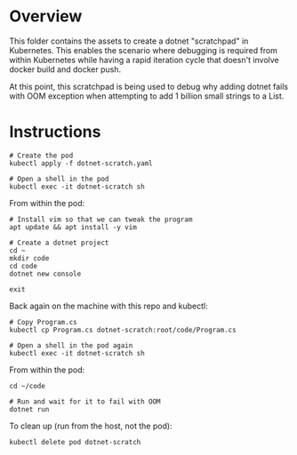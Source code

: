 # Overview
This folder contains the assets to create a dotnet "scratchpad" in Kubernetes.
This enables the scenario where debugging is required from within Kubernetes while having a rapid iteration cycle that doesn't involve docker build and docker push.

At this point, this scratchpad is being used to debug why adding dotnet fails with OOM exception when attempting to add 1 billion small strings to a List<string>.

# Instructions
```
# Create the pod
kubectl apply -f dotnet-scratch.yaml

# Open a shell in the pod
kubectl exec -it dotnet-scratch sh
```

From within the pod:
```
# Install vim so that we can tweak the program
apt update && apt install -y vim

# Create a dotnet project
cd ~
mkdir code
cd code
dotnet new console

exit
```

Back again on the machine with this repo and kubectl:
```
# Copy Program.cs
kubectl cp Program.cs dotnet-scratch:root/code/Program.cs

# Open a shell in the pod again
kubectl exec -it dotnet-scratch sh
```

From within the pod:
```
cd ~/code

# Run and wait for it to fail with OOM
dotnet run
```

To clean up (run from the host, not the pod):
```
kubectl delete pod dotnet-scratch
```
